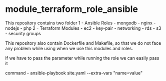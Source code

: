 # module_terraform_role_ansible
  This repository contains two folder 
	1 - Ansible Roles
	    - mongodb
			- nginx
			- nodejs
			- php
	2 - Terraform Modules
			- ec2
			- key-pair
			- networking
			- rds
			- s3
			- security groups

This repository also contain Dockerfile and Makefile, so that we do not face any problem while using when we use this modules and roles.

If we have to pass the parameter while running the role we can easily pass it

command - ansible-playbook site.yaml --extra-vars "name=value"
